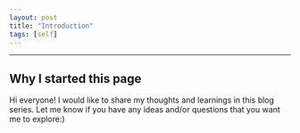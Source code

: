 ```yaml
---
layout: post
title: "Introduction"
tags: [self]
---
```


<ul id="toc"></ul>

---

## Why I started this page

Hi everyone! I would like to share my thoughts and learnings in this blog series. Let me know if you have any ideas and/or questions that you want me to explore:)
